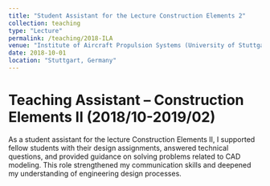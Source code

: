 ```yaml
---
title: "Student Assistant for the Lecture Construction Elements 2"
collection: teaching
type: "Lecture"
permalink: /teaching/2018-ILA
venue: "Institute of Aircraft Propulsion Systems (University of Stuttgart, ILA)"
date: 2018-10-01
location: "Stuttgart, Germany"
---
```


Teaching Assistant – Construction Elements II (2018/10-2019/02)
======
As a student assistant for the lecture Construction Elements II, I supported fellow students with their design assignments, answered technical questions, and provided guidance on solving problems related to CAD modeling. This role strengthened my communication skills and deepened my understanding of engineering design processes.

